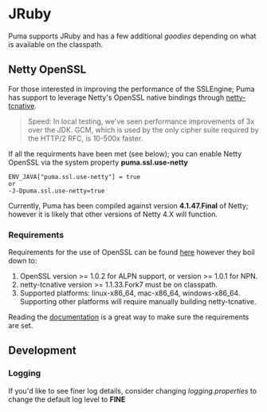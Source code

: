 # JRuby

Puma supports JRuby and has a few additional _goodies_ depending on what is available on the classpath.

## Netty OpenSSL

For those interested in improving the performance of the SSLEngine; Puma has support to leverage Netty's
OpenSSL native bindings through [netty-tcnative](https://netty.io/wiki/forked-tomcat-native.html).

> Speed: In local testing, we've seen performance improvements of 3x over the JDK.
> GCM, which is used by the only cipher suite required by the HTTP/2 RFC, is 10-500x faster.

If all the requirments have been met (see below); you can enable Netty OpenSSL via the system property **puma.ssl.use-netty**

```
ENV_JAVA["puma.ssl.use-netty"] = true
or
-J-Dpuma.ssl.use-netty=true
```

Currently, Puma has been compiled against version **4.1.47.Final** of Netty; however it is likely that other
versions of Netty 4.X will function.

### Requirements

Requirements for the use of OpenSSL can be found [here](https://netty.io/wiki/requirements-for-4.x.html#tls-with-openssl)
however they boil down to:

1. OpenSSL version >= 1.0.2 for ALPN support, or version >= 1.0.1 for NPN.
2. netty-tcnative version >= 1.1.33.Fork7 must be on classpath.
3. Supported platforms: linux-x86_64, mac-x86_64, windows-x86_64. Supporting other platforms will require manually building netty-tcnative.

Reading the [documentation](https://netty.io/wiki/forked-tomcat-native.html) is a great way to make sure the requirements
are set.

## Development

### Logging

If you'd like to see finer log details, consider changing _logging.properties_
to change the default log level to **FINE**